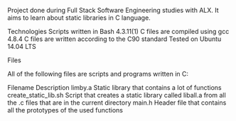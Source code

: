 Project done during Full Stack Software Engineering studies with ALX. It aims to learn about static libraries in C language.

Technologies
Scripts written in Bash 4.3.11(1)
C files are compiled using gcc 4.8.4
C files are written according to the C90 standard
Tested on Ubuntu 14.04 LTS



Files

All of the following files are scripts and programs written in C:

Filename                                                          Description
limby.a                                                           Static library that contains a lot of functions
create_static_lib.sh                                              Script that creates a static library called liball.a from all the .c files that are in the current directory
main.h                                                    Header file that contains all the prototypes of the used functions
